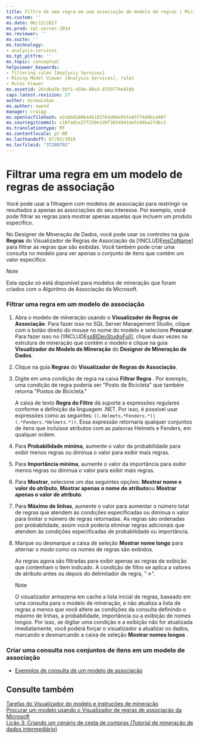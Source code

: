 ```yaml
---
title: Filtro de uma regra em uma associação de modelo de regras | Microsoft Docs
ms.custom: ''
ms.date: 06/13/2017
ms.prod: sql-server-2014
ms.reviewer: ''
ms.suite: ''
ms.technology:
- analysis-services
ms.tgt_pltfrm: ''
ms.topic: conceptual
helpviewer_keywords:
- filtering rules [Analysis Services]
- Mining Model Viewer [Analysis Services], rules
- Rules Viewer
ms.assetid: 26cdba5b-5bf1-439e-80a3-8759774e918b
caps.latest.revision: 27
author: minewiskan
ms.author: owend
manager: craigg
ms.openlocfilehash: e2abb9180b446183764d96e95fe85f74d9bcd40f
ms.sourcegitcommit: c18fadce27f330e1d4f36549414e5c84ba2f46c2
ms.translationtype: MT
ms.contentlocale: pt-BR
ms.lasthandoff: 07/02/2018
ms.locfileid: "37289792"
---
```

# <a name="filter-a-rule-in-an-association-rules-model"></a>Filtrar uma regra em um modelo de regras de associação
  Você pode usar a filtragem com modelos de associação para restringir os resultados a apenas as associações do seu interesse. Por exemplo, você pode filtrar as regras para mostrar apenas aquelas que incluem um produto específico.  
  
 No Designer de Mineração de Dados, você pode usar os controles na guia **Regras** do Visualizador de Regras de Associação da [!INCLUDE[msCoName](../../includes/msconame-md.md)] para filtrar as regras que são exibidas.  Você também pode criar uma consulta no modelo para ver apenas o conjunto de itens que contém um valor específico.  
  
> [!NOTE]  
>  Esta opção só está disponível para modelos de mineração que foram criados com o Algoritmo de Associação da Microsoft.  
  
### <a name="filter-a-rule-in-an-association-model"></a>Filtrar uma regra em um modelo de associação  
  
1.  Abra o modelo de mineração usando o **Visualizador de Regras de Associação**. Para fazer isso no SQL Server Management Studio, clique com o botão direito do mouse no nome do modelo e selecione **Procurar**. Para fazer isso no [!INCLUDE[ssBIDevStudioFull](../../includes/ssbidevstudiofull-md.md)], clique duas vezes na estrutura de mineração que contém o modelo e clique na guia **Visualizador do Modelo de Mineração** do **Designer de Mineração de Dados**.  
  
2.  Clique na guia **Regras** do **Visualizador de Regras de Associação**.  
  
3.  Digite em uma condição de regra na caixa **Filtrar Regra** . Por exemplo, uma condição de regra poderia ser "Posto de Bicicleta" que também retorna "Postos de Bicicleta."  
  
     A caixa de texto **Regra do Filtro** dá suporte a expressões regulares conforme a definição da linguagem .NET. Por isso, é possível usar expressões como as seguintes: `((.Helmets.*Fenders.*)|(.*Fenders.*Helmets.*))`. Essa expressão retornaria qualquer conjuntos de itens que incluísse atributos com as palavras Helmets e Fenders, em qualquer ordem.  
  
4.  Para **Probabilidade mínima**, aumente o valor da probabilidade para exibir menos regras ou diminua o valor para exibir mais regras.  
  
5.  Para **Importância mínima**, aumente o valor da importância para exibir menos regras ou diminua o valor para exibir mais regras.  
  
6.  Para **Mostrar**, selecione um das seguintes opções: **Mostrar nome e valor do atributo**, **Mostrar apenas o nome de atributo**ou **Mostrar apenas o valor de atributo**.  
  
7.  Para **Máximo de linhas**, aumente o valor para aumentar o número total de regras que atendem às condições especificadas ou diminua o valor para limitar o número de regras retornadas. As regras são ordenadas por probabilidade, assim você poderia eliminar regras adicionais que atendem às condições especificadas de probabilidade ou importância.  
  
8.  Marque ou desmarque a caixa de seleção **Mostrar nome longo** para alternar o modo como os nomes de regras são exibidos.  
  
     As regras agora são filtradas para exibir apenas as regras de exibição que contenham o item indicado. A condição de filtro se aplica a valores de atributo antes ou depois do delimitador de regra, "->".  
  
    > [!NOTE]  
    >  O visualizador armazena em cache a lista inicial de regras, baseado em uma consulta para o modelo de mineração, e não atualiza a lista de regras a menos que você altere as condições da consulta definindo o máximo de linhas, a probabilidade, importância ou a exibição de nomes longos. Por isso, se digitar uma condição e a exibição não for atualizada imediatamente, você poderá forçar o visualizador a atualizar os dados, marcando e desmarcando a caixa de seleção **Mostrar nomes longos** .  
  
### <a name="create-a-query-on-the-itemsets-in-an-association-model"></a>Criar uma consulta nos conjuntos de itens em um modelo de associação  
  
-   [Exemplos de consulta de um modelo de associação](association-model-query-examples.md)  
  
## <a name="see-also"></a>Consulte também  
 [Tarefas do Visualizador do modelo e instruções de mineração](mining-model-viewer-tasks-and-how-tos.md)   
 [Procurar um modelo usando o Visualizador de regras de associação da Microsoft](browse-a-model-using-the-microsoft-association-rules-viewer.md)   
 [Lição 3: Criando um cenário de cesta de compras &#40;Tutorial de mineração de dados intermediário&#41;](../../tutorials/lesson-3-building-a-market-basket-scenario-intermediate-data-mining-tutorial.md)  
  
  

